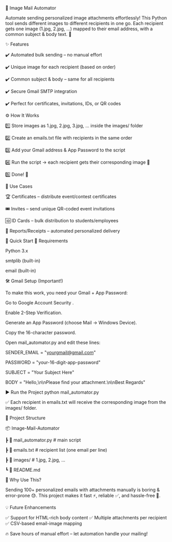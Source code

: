 📧 Image Mail Automator

Automate sending personalized image attachments effortlessly!
This Python tool sends different images to different recipients in one go. Each recipient gets one image (1.jpg, 2.jpg, …) mapped to their email address, with a common subject & body text. 🚀

✨ Features

✔️ Automated bulk sending – no manual effort

✔️ Unique image for each recipient (based on order)

✔️ Common subject & body – same for all recipients

✔️ Secure Gmail SMTP integration

✔️ Perfect for certificates, invitations, IDs, or QR codes


⚙️ How It Works

1️⃣ Store images as 1.jpg, 2.jpg, 3.jpg, … inside the images/ folder

2️⃣ Create an emails.txt file with recipients in the same order

3️⃣ Add your Gmail address & App Password to the script

4️⃣ Run the script → each recipient gets their corresponding image 📩

5️⃣ Done! 🎉

📌 Use Cases

🏆 Certificates – distribute event/contest certificates

🎟️ Invites – send unique QR-coded event invitations

🆔 ID Cards – bulk distribution to students/employees

💼 Reports/Receipts – automated personalized delivery

🚀 Quick Start
🔧 Requirements

Python 3.x

smtplib (built-in)

email (built-in)

🛠️ Gmail Setup (Important!)

To make this work, you need your Gmail + App Password:

Go to Google Account Security
.

Enable 2-Step Verification.

Generate an App Password (choose Mail → Windows Device).

Copy the 16-character password.

Open mail_automator.py and edit these lines:

SENDER_EMAIL = "yourgmail@gmail.com"

PASSWORD = "your-16-digit-app-password"

SUBJECT = "Your Subject Here"

BODY = "Hello,\n\nPlease find your attachment.\n\nBest Regards"

▶️ Run the Project
python mail_automator.py


✅ Each recipient in emails.txt will receive the corresponding image from the images/ folder.

📂 Project Structure

📦 Image-Mail-Automator

 ┣ 📜 mail_automator.py      # main script
 
 ┣ 📜 emails.txt             # recipient list (one email per line)
 
 ┣ 📂 images/                # 1.jpg, 2.jpg, ...
 
 ┗ 📜 README.md

🌟 Why Use This?

Sending 100+ personalized emails with attachments manually is boring & error-prone 😓.
This project makes it fast ⚡, reliable ✅, and hassle-free 🎉.

💡 Future Enhancements

✅ Support for HTML-rich body content
✅ Multiple attachments per recipient
✅ CSV-based email-image mapping

🔥 Save hours of manual effort – let automation handle your mailing!
